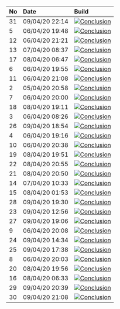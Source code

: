 | No | Date           | Build                                                                                                                                                                     |
| :- | :------------- | :------------------------------------------------------------------------------------------------------------------------------------------------------------------------ |
| 31 | 09/04/20 22:14 | [![Conclusion](https://img.shields.io/badge/build-pass-brightgreen)](https://github.com/e2e-boilerplate/puppeteer-es-modules-esm-mocha-chai-assert/actions/runs/74916918) |
| 5  | 06/04/20 19:48 | [![Conclusion](https://img.shields.io/badge/build-pass-brightgreen)](https://github.com/e2e-boilerplate/puppeteer-es-modules-esm-mocha-chai-assert/actions/runs/72248667) |
| 12 | 06/04/20 21:21 | [![Conclusion](https://img.shields.io/badge/build-pass-brightgreen)](https://github.com/e2e-boilerplate/puppeteer-es-modules-esm-mocha-chai-assert/actions/runs/72305604) |
| 13 | 07/04/20 08:37 | [![Conclusion](https://img.shields.io/badge/build-fail-red)](https://github.com/e2e-boilerplate/puppeteer-es-modules-esm-mocha-chai-assert/actions/runs/72685369)         |
| 17 | 08/04/20 06:47 | [![Conclusion](https://img.shields.io/badge/build-pass-brightgreen)](https://github.com/e2e-boilerplate/puppeteer-es-modules-esm-mocha-chai-assert/actions/runs/73476821) |
| 6  | 06/04/20 19:55 | [![Conclusion](https://img.shields.io/badge/build-pass-brightgreen)](https://github.com/e2e-boilerplate/puppeteer-es-modules-esm-mocha-chai-assert/actions/runs/72249951) |
| 11 | 06/04/20 21:08 | [![Conclusion](https://img.shields.io/badge/build-pass-brightgreen)](https://github.com/e2e-boilerplate/puppeteer-es-modules-esm-mocha-chai-assert/actions/runs/72296002) |
| 2  | 05/04/20 20:58 | [![Conclusion](https://img.shields.io/badge/build-pass-brightgreen)](https://github.com/e2e-boilerplate/puppeteer-es-modules-esm-mocha-chai-assert/actions/runs/71414453) |
| 7  | 06/04/20 20:00 | [![Conclusion](https://img.shields.io/badge/build-pass-brightgreen)](https://github.com/e2e-boilerplate/puppeteer-es-modules-esm-mocha-chai-assert/actions/runs/72253546) |
| 18 | 08/04/20 19:11 | [![Conclusion](https://img.shields.io/badge/build-pass-brightgreen)](https://github.com/e2e-boilerplate/puppeteer-es-modules-esm-mocha-chai-assert/actions/runs/73966896) |
| 3  | 06/04/20 08:26 | [![Conclusion](https://img.shields.io/badge/build-fail-red)](https://github.com/e2e-boilerplate/puppeteer-es-modules-esm-mocha-chai-assert/actions/runs/71793248)         |
| 26 | 09/04/20 18:54 | [![Conclusion](https://img.shields.io/badge/build-pass-brightgreen)](https://github.com/e2e-boilerplate/puppeteer-es-modules-esm-mocha-chai-assert/actions/runs/74810320) |
| 4  | 06/04/20 19:16 | [![Conclusion](https://img.shields.io/badge/build-pass-brightgreen)](https://github.com/e2e-boilerplate/puppeteer-es-modules-esm-mocha-chai-assert/actions/runs/72236378) |
| 10 | 06/04/20 20:38 | [![Conclusion](https://img.shields.io/badge/build-pass-brightgreen)](https://github.com/e2e-boilerplate/puppeteer-es-modules-esm-mocha-chai-assert/actions/runs/72282978) |
| 19 | 08/04/20 19:51 | [![Conclusion](https://img.shields.io/badge/build-pass-brightgreen)](https://github.com/e2e-boilerplate/puppeteer-es-modules-esm-mocha-chai-assert/actions/runs/73981883) |
| 22 | 08/04/20 20:55 | [![Conclusion](https://img.shields.io/badge/build-pass-brightgreen)](https://github.com/e2e-boilerplate/puppeteer-es-modules-esm-mocha-chai-assert/actions/runs/74021996) |
| 21 | 08/04/20 20:50 | [![Conclusion](https://img.shields.io/badge/build-pass-brightgreen)](https://github.com/e2e-boilerplate/puppeteer-es-modules-esm-mocha-chai-assert/actions/runs/74020802) |
| 14 | 07/04/20 10:33 | [![Conclusion](https://img.shields.io/badge/build-pass-brightgreen)](https://github.com/e2e-boilerplate/puppeteer-es-modules-esm-mocha-chai-assert/actions/runs/72771116) |
| 15 | 08/04/20 01:53 | [![Conclusion](https://img.shields.io/badge/build-pass-brightgreen)](https://github.com/e2e-boilerplate/puppeteer-es-modules-esm-mocha-chai-assert/actions/runs/73299134) |
| 28 | 09/04/20 19:30 | [![Conclusion](https://img.shields.io/badge/build-pass-brightgreen)](https://github.com/e2e-boilerplate/puppeteer-es-modules-esm-mocha-chai-assert/actions/runs/74830504) |
| 23 | 09/04/20 12:56 | [![Conclusion](https://img.shields.io/badge/build-pass-brightgreen)](https://github.com/e2e-boilerplate/puppeteer-es-modules-esm-mocha-chai-assert/actions/runs/74588535) |
| 27 | 09/04/20 19:06 | [![Conclusion](https://img.shields.io/badge/build-pass-brightgreen)](https://github.com/e2e-boilerplate/puppeteer-es-modules-esm-mocha-chai-assert/actions/runs/74813778) |
| 9  | 06/04/20 20:08 | [![Conclusion](https://img.shields.io/badge/build-pass-brightgreen)](https://github.com/e2e-boilerplate/puppeteer-es-modules-esm-mocha-chai-assert/actions/runs/72265287) |
| 24 | 09/04/20 14:34 | [![Conclusion](https://img.shields.io/badge/build-pass-brightgreen)](https://github.com/e2e-boilerplate/puppeteer-es-modules-esm-mocha-chai-assert/actions/runs/74655242) |
| 25 | 09/04/20 17:38 | [![Conclusion](https://img.shields.io/badge/build-pass-brightgreen)](https://github.com/e2e-boilerplate/puppeteer-es-modules-esm-mocha-chai-assert/actions/runs/74770933) |
| 8  | 06/04/20 20:03 | [![Conclusion](https://img.shields.io/badge/build-pass-brightgreen)](https://github.com/e2e-boilerplate/puppeteer-es-modules-esm-mocha-chai-assert/actions/runs/72254793) |
| 20 | 08/04/20 19:56 | [![Conclusion](https://img.shields.io/badge/build-pass-brightgreen)](https://github.com/e2e-boilerplate/puppeteer-es-modules-esm-mocha-chai-assert/actions/runs/73984371) |
| 16 | 08/04/20 06:33 | [![Conclusion](https://img.shields.io/badge/build-pass-brightgreen)](https://github.com/e2e-boilerplate/puppeteer-es-modules-esm-mocha-chai-assert/actions/runs/73467849) |
| 29 | 09/04/20 20:39 | [![Conclusion](https://img.shields.io/badge/build-pass-brightgreen)](https://github.com/e2e-boilerplate/puppeteer-es-modules-esm-mocha-chai-assert/actions/runs/74871275) |
| 30 | 09/04/20 21:08 | [![Conclusion](https://img.shields.io/badge/build-pass-brightgreen)](https://github.com/e2e-boilerplate/puppeteer-es-modules-esm-mocha-chai-assert/actions/runs/74890042) |